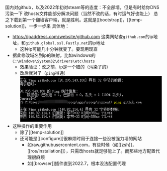 国内对github，以及2022年初对steam等的态度：不全部墙，但是有时给你DNS污染一下
改hosts文件能部分解决问题（当然不改的话，有时运气好也能上）
总之下载到第一个翻墙客户端，就是胜利。这就是[[bootstrap]]，[[temp-solution]]，一步一步来
具体地：
- https://ipaddress.com/website/github.com
这类网站查`github.com`的ip地址，和`github.global.ssl.Fastly.net`的ip地址
    - 这种ip可能几十分钟就变了。要现用现查
- 据此修改域名到ip的映射。比如windows的`C:\Windows\System32\drivers\etc\hosts`
    - 效果验证：改之前，ip是一个错的（污染了的）
    - 改后就对了（`ping`得通）
![](hosts.png)
- 这种操作的重要作用
  - 除了[[temp-solution]]
  - 还可能是[[configure]]很麻烦时用于连接一些没被强力墙的网站
    - 如raw.githubusercontent.com，有些时候（如[[zsh]]，[[ros/installation]]），只需改hosts就足够能上了。而那些地方配置代理很麻烦
    - 如[[browser]]插件直到2022.7，根本没法配置代理